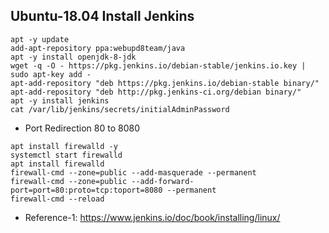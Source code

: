 
## Ubuntu-18.04 Install Jenkins

```
apt -y update
add-apt-repository ppa:webupd8team/java
apt -y install openjdk-8-jdk
wget -q -O - https://pkg.jenkins.io/debian-stable/jenkins.io.key | sudo apt-key add -
apt-add-repository "deb https://pkg.jenkins.io/debian-stable binary/"
apt-add-repository "deb http://pkg.jenkins-ci.org/debian binary/"
apt -y install jenkins
cat /var/lib/jenkins/secrets/initialAdminPassword
```

- Port Redirection 80 to 8080 
```
apt install firewalld -y
systemctl start firewalld
apt install firewalld
firewall-cmd --zone=public --add-masquerade --permanent
firewall-cmd --zone=public --add-forward-port=port=80:proto=tcp:toport=8080 --permanent
firewall-cmd --reload
```
- Reference-1: https://www.jenkins.io/doc/book/installing/linux/
